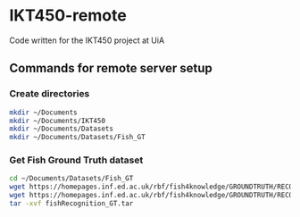 # IKT450-remote
Code written for the IKT450 project at UiA

## Commands for remote server setup

### Create directories

```bash
mkdir ~/Documents
mkdir ~/Documents/IKT450
mkdir ~/Documents/Datasets
mkdir ~/Documents/Datasets/Fish_GT
```

### Get Fish Ground Truth dataset

```bash
cd ~/Documents/Datasets/Fish_GT
wget https://homepages.inf.ed.ac.uk/rbf/fish4knowledge/GROUNDTRUTH/RECOG/class_id.csv 
wget https://homepages.inf.ed.ac.uk/rbf/fish4knowledge/GROUNDTRUTH/RECOG/Archive/fishRecognition_GT.tar 
tar -xvf fishRecognition_GT.tar
```


